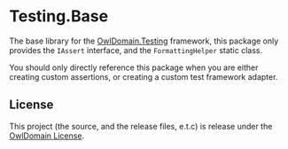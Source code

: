 Testing.Base
===

The base library for the
[OwlDomain.Testing](https://github.com/Owl-Domain/Testing)
framework, this package only provides the `IAssert` interface,
and the `FormattingHelper` static class.

You should only directly reference this package when you are
either creating custom assertions, or creating a custom
test framework adapter.



## License

This project (the source, and the release files, e.t.c) is release under the [OwlDomain License](/license.md).
